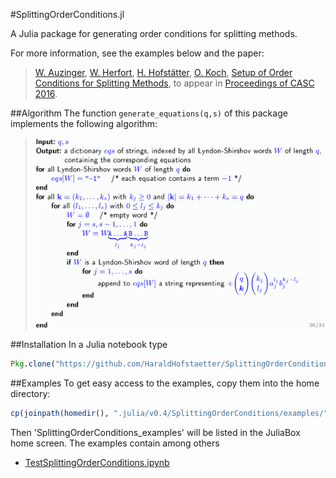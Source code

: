 #SplittingOrderConditions.jl

A Julia package for generating order conditions for splitting methods.

For more information, see the examples below and the paper:

>[W. Auzinger](http://www.asc.tuwien.ac.at/~winfried), [W. Herfort](http://www.asc.tuwien.ac.at/~herfort/), [H. Hofstätter](http://www.harald-hofstaetter.at), [O. Koch](http://othmar-koch.org), [Setup of Order Conditions for Splitting Methods](http://arxiv.org/pdf/1605.00445.pdf), to appear in [Proceedings of CASC 2016](http://www.casc.cs.uni-bonn.de/2016/).

##Algorithm
The function `generate_equations(q,s)` of this package implements the following algorithm:
>![](https://raw.githubusercontent.com/HaraldHofstaetter/SplittingOrderConditions.jl/master/generate_equations1.png)

##Installation
In a Julia notebook type
```julia
Pkg.clone("https://github.com/HaraldHofstaetter/SplittingOrderConditions.jl")
```
##Examples
To get easy access to the examples, copy them into the home directory:
```julia
cp(joinpath(homedir(), ".julia/v0.4/SplittingOrderConditions/examples/"), joinpath(homedir(), "SplittingOrderConditions_examples"), remove_destination=true)
```
Then 'SplittingOrderConditions_examples' will be listed in the JuliaBox home screen. The examples contain among others
+ [TestSplittingOrderConditions.ipynb](https://github.com/HaraldHofstaetter/SplittingOrderConditions.jl/blob/master/examples/TestSplittingOrderConditions.ipynb)
